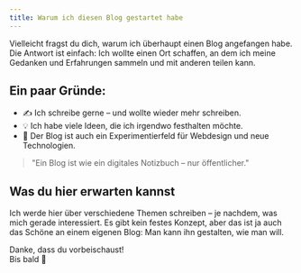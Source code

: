 ```yaml
---
title: Warum ich diesen Blog gestartet habe
---
```

Vielleicht fragst du dich, warum ich überhaupt einen Blog angefangen habe. Die Antwort ist einfach: Ich wollte einen Ort schaffen, an dem ich meine Gedanken und Erfahrungen sammeln und mit anderen teilen kann.

## Ein paar Gründe:

- ✍️ Ich schreibe gerne – und wollte wieder mehr schreiben.
- 💡 Ich habe viele Ideen, die ich irgendwo festhalten möchte.
- 🧪 Der Blog ist auch ein Experimentierfeld für Webdesign und neue Technologien.

> "Ein Blog ist wie ein digitales Notizbuch – nur öffentlicher."  

## Was du hier erwarten kannst

Ich werde hier über verschiedene Themen schreiben – je nachdem, was mich gerade interessiert. Es gibt kein festes Konzept, aber das ist ja auch das Schöne an einem eigenen Blog: Man kann ihn gestalten, wie man will.

Danke, dass du vorbeischaust!  
Bis bald 👋
